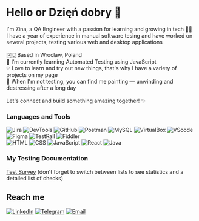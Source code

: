 # Hello or Dzięń dobry 👋

I'm Zina, a QA Engineer with a passion for learning and growing in tech 👩‍💻 \
I have a year of experience in manual software tesing and have worked on several projects, testing various web and desktop applications \
\
🇵🇱 Based in Wroclaw, Poland \
🌱 I’m currently learning Automated Testing using JavaScript \
💡 Love to learn and try out new things, that's why I have a variety of projects on my page \
🎨 When I'm not testing, you can find me painting — unwinding and destressing after a long day \
\
Let's connect and build something amazing together! ✨

### Languages and Tools

![Jira](https://img.shields.io/badge/Jira-f7f7f7?style=for-the-badge&logo=jira&logoColor=1B72ED)
![DevTools](https://img.shields.io/badge/DevTools-f7f7f7?style=for-the-badge&logo=googlechrome&logoColor=0281F2)
![GitHub](https://img.shields.io/badge/GitHub-f7f7f7?style=for-the-badge&logo=GitHub&logoColor=9656B0)
![Postman](https://img.shields.io/badge/Postman-f7f7f7?style=for-the-badge&logo=Postman&logoColor=F76837)
![MySQL](https://img.shields.io/badge/MySQL-f7f7f7?style=for-the-badge&logo=mysql&logoColor=017979)
![VirtualBox](https://img.shields.io/badge/VirtualBox-f7f7f7?style=for-the-badge&logo=VirtualBox&logoColor=17365E)
![VScode](https://img.shields.io/badge/VScode-f7f7f7?style=for-the-badge&logo=visualstudiocode&logoColor=0175C5)
![Figma](https://img.shields.io/badge/Figma-f7f7f7?style=for-the-badge&logo=Figma&logoColor=F86E5F)
![TestRail](https://img.shields.io/badge/TestRail-f7f7f7?style=for-the-badge&logo=testrail&logoColor=1B72ED)
![Fiddler](https://img.shields.io/badge/Fiddler-f7f7f7?style=for-the-badge&logo=Fiddler&logoColor=1B72ED)\
![HTML](https://img.shields.io/badge/HTML-f7f7f7?style=for-the-badge&logo=HTML5&logoColor=DC4A25)
![CSS](https://img.shields.io/badge/CSS-f7f7f7?style=for-the-badge&logo=CSS3&logoColor=244BDD)
![JavaScript](https://img.shields.io/badge/JavaScript-f7f7f7?style=for-the-badge&logo=JavaScript&logoColor=F7C327)
![React](https://img.shields.io/badge/React-f7f7f7?style=for-the-badge&logo=React&logoColor=03D1F6)
![Java](https://img.shields.io/badge/Java-f7f7f7?style=for-the-badge&logo=Java&logoColor=1B72ED)

### My Testing Documentation

[Test Survey](https://docs.google.com/spreadsheets/d/14Y3pPY9O1p0Ld48i0rbAdQBGFx5geNAKWB0R5hABVMw/edit?usp=sharing) (don't forget to switch between lists to see statistics and a detailed list of checks)

## Reach me

[![LinkedIn](https://img.shields.io/badge/LinkedIn-f7f7f7?style=for-the-badge&logo=LinkedIn&logoColor=0C60BE)](https://www.linkedin.com/in/aivirrne/)
[![Telegram](https://img.shields.io/badge/Telegram-f7f7f7?style=for-the-badge&logo=Telegram&logoColor=31A5DF)](https://t.me/aivirrnez)
[![Email](https://img.shields.io/badge/Email-f7f7f7?style=for-the-badge&logo=gmail&logoColor=E94134)](mailto:zinamishch@gmail.com)

<!--
**aivirrne/aivirrne** is a ✨ _special_ ✨ repository because its `README.md` (this file) appears on your GitHub profile.

Here are some ideas to get you started:

- 🔭 I’m currently working on ...
- 🌱 I’m currently learning ...
- 👯 I’m looking to collaborate on ...
- 🤔 I’m looking for help with ...
- 💬 Ask me about ...
- 📫 How to reach me: ...
- 😄 Pronouns: ...
- ⚡ Fun fact: ...
-->
